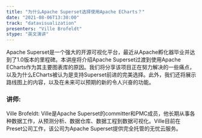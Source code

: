 ```yaml
---
title: "为什么Apache Superset选择使用Apache ECharts？"
date: "2021-08-06T13:30:00" 
track: "datavisualization"
presenters: "Ville Brofeldt"
stype: "英文演讲"
---
```

Apache Superset是一个强大的开源可视化平台，最近从Apache孵化器毕业并达到了1.0版本的里程碑。本讲座将介绍Apache Superset过渡到使用Apache ECharts作为其主要图表库的原因。我们将分享该项目正在努力解决的一些痛点，以及为什么ECharts被认为是支持Superset前进的完美选择。此外，我们还将展示路线图上的内容，以及在未来可以预期的新的令人兴奋的功能。
 ### 讲师: 
 Ville Brofeldt:  Ville是Apache Superset的committer和PMC成员，他长期从事各种数据工作，从预测分析、数据仓库、数据工程到数据可视化。Ville目前在Preset公司工作，该公司为Apache Superset提供完全托管的无忧云服务。
